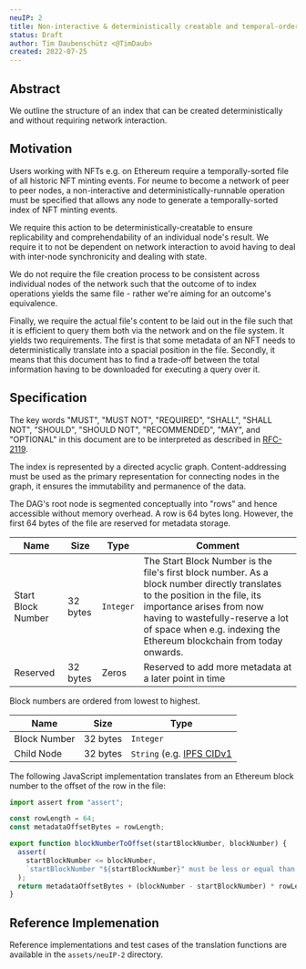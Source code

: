 ```yaml
---
neuIP: 2
title: Non-interactive & deterministically creatable and temporal-ordered NFT index
status: Draft
author: Tim Daubenschütz <@TimDaub>
created: 2022-07-25
---
```


## Abstract

We outline the structure of an index that can be created deterministically
and without requiring network interaction.

## Motivation

Users working with NFTs e.g. on Ethereum require a temporally-sorted file of
all historic NFT minting events. For neume to become a network of peer to peer
nodes, a non-interactive and deterministically-runnable operation must be
specified that allows any node to generate a temporally-sorted index of NFT
minting events.

We require this action to be deterministically-creatable to ensure
replicability and comprehendability of an individual node's result. We require
it to not be dependent on network interaction to avoid having to deal with
inter-node synchronicity and dealing with state.

We do not require the file creation process to be consistent across individual
nodes of the network such that the outcome of to index operations yields the
same file - rather we're aiming for an outcome's equivalence.

Finally, we require the actual file's content to be laid out in the file such
that it is efficient to query them both via the network and on the file system.
It yields two requirements. The first is that some metadata of an NFT needs to
deterministically translate into a spacial position in the file. Secondly, it
means that this document has to find a trade-off between the total information
having to be downloaded for executing a query over it.

## Specification

The key words "MUST", "MUST NOT", "REQUIRED", "SHALL", "SHALL NOT", "SHOULD",
"SHOULD NOT", "RECOMMENDED", "MAY", and "OPTIONAL" in this document are to be
interpreted as described in [RFC-2119](https://www.ietf.org/rfc/rfc2119.txt).

The index is represented by a directed acyclic graph. Content-addressing must
be used as the primary representation for connecting nodes in the graph, it
ensures the immutability and permanence of the data.

The DAG's root node is segmented conceptually into "rows" and hence accessible
without memory overhead. A row is 64 bytes long. However, the first 64 bytes of
the file are reserved for metadata storage.

| Name               | Size     | Type      | Comment                                                                                                                                                                                                                                                               |
| ------------------ | -------- | --------- | --------------------------------------------------------------------------------------------------------------------------------------------------------------------------------------------------------------------------------------------------------------------- |
| Start Block Number | 32 bytes | `Integer` | The Start Block Number is the file's first block number. As a block number directly translates to the position in the file, its importance arises from now having to wastefully-reserve a lot of space when e.g. indexing the Ethereum blockchain from today onwards. |
| Reserved           | 32 bytes | Zeros     | Reserved to add more metadata at a later point in time                                                                                                                                                                                                                |

Block numbers are ordered from lowest to highest.

| Name         | Size     | Type                                                                                                |
| ------------ | -------- | --------------------------------------------------------------------------------------------------- |
| Block Number | 32 bytes | `Integer`                                                                                           |
| Child Node   | 32 bytes | `String` (e.g. [IPFS CIDv1](https://docs.ipfs.tech/concepts/content-addressing/#identifier-formats) |

The following JavaScript implementation translates from an Ethereum block number
to the offset of the row in the file:

```js
import assert from "assert";

const rowLength = 64;
const metadataOffsetBytes = rowLength;

export function blockNumberToOffset(startBlockNumber, blockNumber) {
  assert(
    startBlockNumber <= blockNumber,
    `startBlockNumber "${startBlockNumber}" must be less or equal than first block number "${blockNumber}"`
  );
  return metadataOffsetBytes + (blockNumber - startBlockNumber) * rowLength;
}
```

## Reference Implemenation

Reference implementations and test cases of the translation functions are
available in the `assets/neuIP-2` directory.
